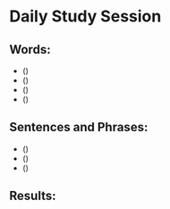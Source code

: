 # Daily Study Session 


## Words:
*  ()
*  ()
*  ()
*  ()


## Sentences and Phrases:
*  ()
*  ()
*  ()



## Results:
